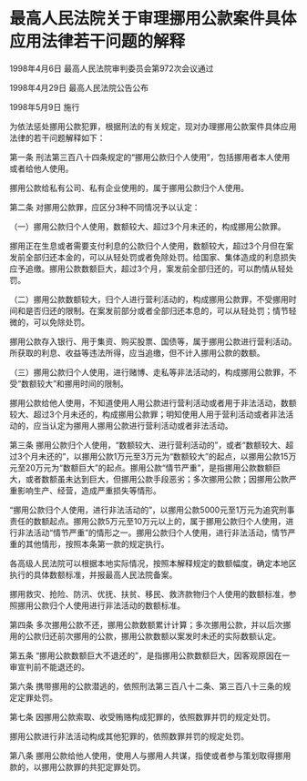 # 最高人民法院关于审理挪用公款案件具体应用法律若干问题的解释

1998年4月6日 最高人民法院审判委员会第972次会议通过

1998年4月29日 最高人民法院公告公布

1998年5月9日 施行

<!-- INFO END -->

为依法惩处挪用公款犯罪，根据刑法的有关规定，现对办理挪用公款案件具体应用法律的若干问题解释如下：

第一条 刑法第三百八十四条规定的“挪用公款归个人使用”，包括挪用者本人使用或者给他人使用。

挪用公款给私有公司、私有企业使用的，属于挪用公款归个人使用。

第二条 对挪用公款罪，应区分3种不同情况予以认定：

（一）挪用公款归个人使用，数额较大、超过3个月未还的，构成挪用公款罪。

挪用正在生息或者需要支付利息的公款归个人使用，数额较大，超过3个月但在案发前全部归还本金的，可以从轻处罚或者免除处罚。给国家、集体造成的利息损失应予追缴。挪用公款数额巨大，超过3个月，案发前全部归还的，可以酌情从轻处罚。

（二）挪用公款数额较大，归个人进行营利活动的，构成挪用公款罪，不受挪用时间和是否归还的限制。在案发前部分或者全部归还本息的，可以从轻处罚；情节轻微的，可以免除处罚。

挪用公款存入银行、用于集资、购买股票、国债等，属于挪用公款进行营利活动。所获取的利息、收益等违法所得，应当追缴，但不计入挪用公款的数额。

（三）挪用公款归个人使用，进行赌博、走私等非法活动的，构成挪用公款罪，不受“数额较大”和挪用时间的限制。

挪用公款给他人使用，不知道使用人用公款进行营利活动或者用于非法活动，数额较大、超过3个月未还的，构成挪用公款罪；明知使用人用于营利活动或者非法活动的，应当认定为挪用人挪用公款进行营利活动或者非法活动。

第三条 挪用公款归个人使用，“数额较大、进行营利活动的”，或者“数额较大、超过3个月未还的”，以挪用公款1万元至3万元为“数额较大”的起点，以挪用公款15万元至20万元为“数额巨大”的起点。挪用公款“情节严重”，是指挪用公款数额巨大，或者数额虽未达到巨大，但挪用公款手段恶劣；多次挪用公款；因挪用公款严重影响生产、经营，造成严重损失等情形。

“挪用公款归个人使用，进行非法活动的”，以挪用公款5000元至1万元为追究刑事责任的数额起点。挪用公款5万元至10万元以上的，属于挪用公款归个人使用，进行非法活动“情节严重”的情形之一。挪用公款归个人使用，进行非法活动，情节严重的其他情形，按照本条第一款的规定执行。

各高级人民法院可以根据本地实际情况，按照本解释规定的数额幅度，确定本地区执行的具体数额标准，并报最高人民法院备案。

挪用救灾、抢险、防汛、优抚、扶贫、移民、救济款物归个人使用的数额标准，参照挪用公款归个人使用进行非法活动的数额标准。

第四条 多次挪用公款不还，挪用公款数额累计计算；多次挪用公款，并以后次挪用的公款归还前次挪用的公款，挪用公款数额以案发时未还的实际数额认定。

第五条 “挪用公款数额巨大不退还的”，是指挪用公款数额巨大，因客观原因在一审宣判前不能退还的。

第六条 携带挪用的公款潜逃的，依照刑法第三百八十二条、第三百八十三条的规定定罪处罚。

第七条 因挪用公款索取、收受贿赂构成犯罪的，依照数罪并罚的规定处罚。

挪用公款进行非法活动构成其他犯罪的，依照数罪并罚的规定处罚。

第八条 挪用公款给他人使用，使用人与挪用人共谋，指使或者参与策划取得挪用款的，以挪用公款罪的共犯定罪处罚。